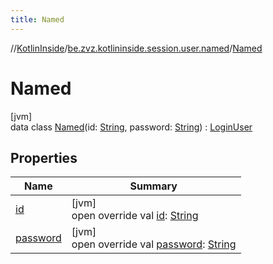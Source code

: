 ```yaml
---
title: Named
---
```

//[KotlinInside](../../../index.html)/[be.zvz.kotlininside.session.user.named](../index.html)/[Named](index.html)



# Named



[jvm]\
data class [Named](index.html)(id: [String](https://kotlinlang.org/api/latest/jvm/stdlib/kotlin/-string/index.html), password: [String](https://kotlinlang.org/api/latest/jvm/stdlib/kotlin/-string/index.html)) : [LoginUser](../../be.zvz.kotlininside.session.user/-login-user/index.html)



## Properties


| Name | Summary |
|---|---|
| [id](id.html) | [jvm]<br>open override val [id](id.html): [String](https://kotlinlang.org/api/latest/jvm/stdlib/kotlin/-string/index.html) |
| [password](password.html) | [jvm]<br>open override val [password](password.html): [String](https://kotlinlang.org/api/latest/jvm/stdlib/kotlin/-string/index.html) |

